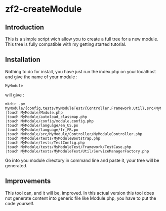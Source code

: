 zf2-createModule
================

Introduction
------------
This is a simple script wich allow you to create a full tree for a new module.
This tree is fully compatible with my getting started tutorial.


Installation
------------
Nothing to do for install, you have just run the index.php on your localhost and give the name of your module :

`MyModule`

will give :

```
mkdir -pv 
MyModule/{config,tests/MyModuleTest/{Controller,Framework,Util},src/MyModule/{Controller,Form,Entity,Factory,Service},view/MyModule/MyModule,language} 
|touch MyModule/Module.php 
|touch MyModule/autoload_classmap.php 
|touch MyModule/config/module.config.php 
|touch MyModule/language/en_US.po 
|touch MyModule/language/fr_FR.po 
|touch MyModule/src/MyModule/Controller/MyModuleController.php 
|touch MyModule/tests/MyModuleBootstrap.php 
|touch MyModule/tests/TestConfig.php 
|touch MyModule/tests/MyModuleTest/Framework/TestCase.php 
|touch MyModule/tests/MyModuleTest/Util/ServiceManagerFactory.php

```
Go into you module directory in command line and paste it, 
your tree will be generated.

Improvements
------------
This tool can, and it will be, improved.
In this actual version this tool does not generate content into generic file like Module.php, you have to put the code yourself.

